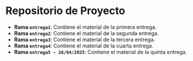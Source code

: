 # Repositorio de Proyecto
- **Rama `entrega1`**: Contiene el material de la primera entrega.
- **Rama `entrega2`**: Contiene el material de la segunda entrega.
- **Rama `entrega3`**: Contiene el material de la tercera entrega.
- **Rama `entrega4`**: Contiene el material de la cuarta entrega.
- **Rama `entrega5 - 26/04/2025`**: Contiene el material de la quinta entrega.
